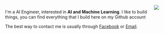 <a href="#">
<img align="right" src="https://github-readme-stats.vercel.app/api?username=huutrinh68&show_icons=true&theme=default">
</a>

I'm a AI Engineer, interested in **AI and Machine Learning**. I like to build things, you can find everything that I build here on my Github account


The best way to contact me is usually through [Facebook](https://www.facebook.com/huutrinh) or [Email](mailto:trinhsp89@gmail.com).
